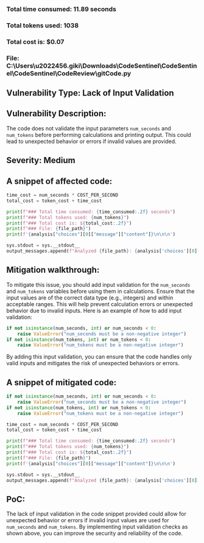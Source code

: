 ### Total time consumed: 11.89 seconds
### Total tokens used: 1038
### Total cost is: $0.07
### File: C:\Users\u2022456.giki\Downloads\CodeSentinel\CodeSentinel\CodeSentinel\CodeReview\gitCode.py
## Vulnerability Type: Lack of Input Validation
## Vulnerability Description:
The code does not validate the input parameters `num_seconds` and `num_tokens` before performing calculations and printing output. This could lead to unexpected behavior or errors if invalid values are provided.

## Severity: Medium
## A snippet of affected code:
```python
time_cost = num_seconds * COST_PER_SECOND
total_cost = token_cost + time_cost

print(f"### Total time consumed: {time_consumed:.2f} seconds")
print(f"### Total tokens used: {num_tokens}")
print(f"### Total cost is: ${total_cost:.2f}")
print(f"### File: {file_path}")
print(f'{analysis["choices"][0]["message"]["content"]}\n\n\n')

sys.stdout = sys.__stdout__
output_messages.append(f"Analyzed {file_path}: {analysis['choices'][0]['message']['content']}")
```
## Mitigation walkthrough:
To mitigate this issue, you should add input validation for the `num_seconds` and `num_tokens` variables before using them in calculations. Ensure that the input values are of the correct data type (e.g., integers) and within acceptable ranges. This will help prevent calculation errors or unexpected behavior due to invalid inputs. Here is an example of how to add input validation:

```python
if not isinstance(num_seconds, int) or num_seconds < 0:
    raise ValueError("num_seconds must be a non-negative integer")
if not isinstance(num_tokens, int) or num_tokens < 0:
    raise ValueError("num_tokens must be a non-negative integer")
```

By adding this input validation, you can ensure that the code handles only valid inputs and mitigates the risk of unexpected behaviors or errors.

## A snippet of mitigated code:
```python
if not isinstance(num_seconds, int) or num_seconds < 0:
    raise ValueError("num_seconds must be a non-negative integer")
if not isinstance(num_tokens, int) or num_tokens < 0:
    raise ValueError("num_tokens must be a non-negative integer")

time_cost = num_seconds * COST_PER_SECOND
total_cost = token_cost + time_cost

print(f"### Total time consumed: {time_consumed:.2f} seconds")
print(f"### Total tokens used: {num_tokens}")
print(f"### Total cost is: ${total_cost:.2f}")
print(f"### File: {file_path}")
print(f'{analysis["choices"][0]["message"]["content"]}\n\n\n')

sys.stdout = sys.__stdout__
output_messages.append(f"Analyzed {file_path}: {analysis['choices'][0]['message']['content']}")
```

## PoC:
The lack of input validation in the code snippet provided could allow for unexpected behavior or errors if invalid input values are used for `num_seconds` and `num_tokens`. By implementing input validation checks as shown above, you can improve the security and reliability of the code.



